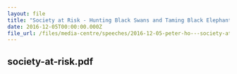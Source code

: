 ```yaml
---
layout: file
title: "Society at Risk - Hunting Black Swans and Taming Black Elephants, at the NTU Para Limes' Disrupted Balance - Societies At Risk Conference, 5 Dec 2016, Singapore"
date: 2016-12-05T00:00:00.000Z
file_url: /files/media-centre/speeches/2016-12-05-peter-ho---society-at-risk.pdf
---
```


## society-at-risk.pdf
